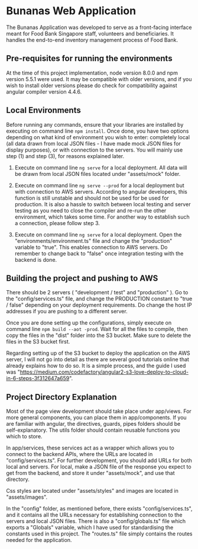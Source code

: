 # Bunanas Web Application

The Bunanas Application was developed to serve as a front-facing interface meant for Food Bank Singapore staff, volunteers and beneficiaries. It handles the end-to-end inventory management process of Food Bank.

## Pre-requisites for running the environments

At the time of this project implementation, node version 8.0.0 and npm version 5.5.1 were used. It may be compatible with older versions, and if you wish to install older versions please do check for compatibility against angular compiler version 4.4.6.

## Local Environments

Before running any commands, ensure that your libraries are installed by executing on command line `npm install`. Once done, you have two options depending on what kind of environment you wish to enter: completely local (all data drawn from local JSON files - I have made mock JSON files for display purposes), or with connection to the servers. You will mainly use step (1) and step (3), for reasons explained later.

1. Execute on command line `ng serve` for a local deployment. All data will be drawn from local JSON files located under "assets/mock" folder.

2. Execute on command line `ng serve --prod` for a local deployment but with connection to AWS servers. According to angular developers, this function is still unstable and should not be used for be used for production. It is also a hassle to switch between local testing and server testing as you need to close the compiler and re-run the other environment, which takes some time. For another way to establish such a connection, please follow step 3.

3. Execute on command line `ng serve` for a local deployment. Open the "environments/environment.ts" file and change the "production" variable to "true". This enables connection to AWS servers. Do remember to change back to "false" once integration testing with the backend is done.

## Building the project and pushing to AWS

There should be 2 servers ( "development / test" and "production" ). Go to the "config/services.ts" file, and change the PRODUCTION constant to "true / false" depending on your deployment requirements. Do change the host IP addresses if you are pushing to a different server.

Once you are done setting up the configurations, simply execute on command line `npm build --aot -prod`. Wait for all the files to compile, then copy the files in the "dist" folder into the S3 bucket. Make sure to delete the files in the S3 bucket first.

Regarding setting up of the S3 bucket to deploy the application on the AWS server, I will not go into detail as there are several good tutorials online that already explains how to do so. It is a simple process, and the guide I used was "https://medium.com/codefactory/angular2-s3-love-deploy-to-cloud-in-6-steps-3f312647a659".

## Project Directory Explanation

Most of the page view development should take place under app/views. For more general components, you can place them in app/components. If you are familiar with angular, the directives, guards, pipes folders should be self-explanatory. The utils folder should contain reusable functions you which to store.

In app/services, these services act as a wrapper which allows you to connect to the backend APIs, where the URLs are located in "config/services.ts". For further development, you should add URLs for both local and servers. For local, make a JSON file of the response you expect to get from the backend, and store it under "assets/mock", and use that directory.

Css styles are located under "assets/styles" and images are located in "assets/images".

In the "config" folder, as mentioned before, there exists "config/services.ts", and it contains all the URLs necessary for establishing connection to the servers and local JSON files. There is also a "config/globals.ts" file which exports a "Globals" variable, which I have used for standardising the constants used in this project. The "routes.ts" file simply contains the routes needed for the application.
